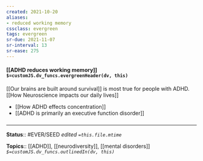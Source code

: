 ```yaml
---
created: 2021-10-20
aliases:
- reduced working memory
cssclass: evergreen
tags: evergreen
sr-due: 2021-11-07
sr-interval: 13
sr-ease: 275
---
```

#### [[ADHD reduces working memory]] `$=customJS.dv_funcs.evergreenHeader(dv, this)`

[[Our brains are built around survival]] is most true for people with ADHD. [[How Neuroscience impacts our daily lives]]
- [[How ADHD effects concentration]]
- [[ADHD is primarily an executive function disorder]]

### <hr class="footnote"/>

**Status**:: #EVER/SEED
*edited `=this.file.mtime`*

**Topics**:: [[ADHD]], [[neurodiversity]], [[mental disorders]]
*`$=customJS.dv_funcs.outlinedIn(dv, this)`*


